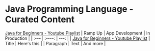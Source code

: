# Java Programming Language - Curated Content

[Java for Beginners - Youtube Playlist](https://www.youtube.com/playlist?list=PLlrxD0HtieHgX3ExVDMlKjdN8LJsks2CM)
| Ramp Up     | App Development | In Production    |
| :---        |    :----:   |          ---: |
|  [Java for Beginners - Youtube Playlist](https://www.youtube.com/playlist?list=PLlrxD0HtieHgX3ExVDMlKjdN8LJsks2CM)   | Title       | Here's this   |
| Paragraph   | Text        | And more      |
